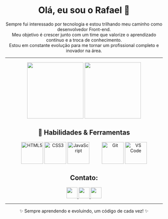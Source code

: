 <h1 align="center">Olá, eu sou o Rafael 👋</h1>

<!-- Sobre mim -->
<p align="center">
  Sempre fui interessado por tecnologia e estou trilhando meu caminho como desenvolvedor Front-end.<br>
  Meu objetivo é crescer junto com um time que valorize o aprendizado contínuo e a troca de conhecimento.<br>
  Estou em constante evolução para me tornar um profissional completo e inovador na área.
</p>

---


<!-- Estatísticas -->
<div align="center">
  <img height="180em" src="https://github-readme-stats.vercel.app/api?username=1Faeell&theme=transparent&bg_color=000&border_color=ffffff&show_icons=true&icon_color=AAFF00&title_color=ff00ff&text_color=FFF" />
  <img height="180em" src="https://github-readme-stats.vercel.app/api/top-langs/?username=1Faeell&layout=compact&bg_color=000&border_color=ffffff&title_color=ff00ff&text_color=FFF" />
</div>

<h2 align="center">🚀 Habilidades & Ferramentas</h2>



<!-- Habilidades & Ferramentas -->
<div align="center">

  <!-- Habilidades -->
  <img src="https://cdn.jsdelivr.net/gh/devicons/devicon@latest/icons/html5/html5-original.svg" width="70" alt="HTML5" />
  <img src="https://cdn.jsdelivr.net/gh/devicons/devicon@latest/icons/css3/css3-original.svg" width="70" alt="CSS3" />
  <img src="https://cdn.jsdelivr.net/gh/devicons/devicon@latest/icons/javascript/javascript-original.svg" width="70" alt="JavaScript" /> &nbsp;&nbsp;&nbsp;&nbsp;&nbsp;&nbsp;&nbsp;&nbsp;
  
  <!-- Ferramentas -->
  <img src="https://cdn.jsdelivr.net/gh/devicons/devicon@latest/icons/git/git-original.svg" width="70" alt="Git" />
  <img src="https://cdn.jsdelivr.net/gh/devicons/devicon@latest/icons/vscode/vscode-original.svg" width="70" alt="VS Code" />

</div>



<!-- Contato -->
<h2 align="center">Contato:</h2>

<div align="center">
  <a href="https://www.linkedin.com/in/rafael-s-fe/" target="_blank">
    <img src="https://img.shields.io/badge/LinkedIn-0077B5?style=for-the-badge&logo=linkedin&logoColor=white" height=35/>
  </a>
  <a href="https://wa.me/71988327708" target="_blank">
    <img src="https://img.shields.io/badge/WhatsApp-25D366?style=for-the-badge&logo=whatsapp&logoColor=white" height=35/>
  </a>
  <a href="mailto:faelsoaresm@gmail.com" target="_blank">
    <img src="https://img.shields.io/badge/Gmail-333333?style=for-the-badge&logo=gmail&logoColor=red" height=35/>
  </a>
</div>

---

<div align="center">
  ✨ Sempre aprendendo e evoluindo, um código de cada vez! ✨
</div>
